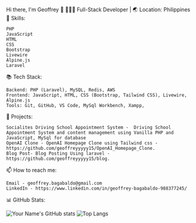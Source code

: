 Hi there, I'm Geoffrey 👋
👨🏻‍💻 Full-Stack Developer | 🌏 Location: Philippines
💼 Skills:

    PHP
    JavaScript
    HTML
    CSS
    Bootstrap
    Livewire
    Alpine.js
    Laravel

📚 Tech Stack:

    Backend: PHP (Laravel), MySQL, Redis, AWS
    Frontend: JavaScript, HTML, CSS (Bootstrap, Tailwind CSS), Livewire, Alpine.js
    Tools: Git, GitHub, VS Code, MySql Workbench, Xampp, 

🔭 Projects:

    Socialites Driving School Appointment System -  Driving School Appointment System and content management using Vanilla PHP and JavaScript, MySql for database
    OpenAI Clone - OpenAI Homepage Clone using Tailwind css - https://github.com/geoffreyyyyy15/OpenAI_Homepage_Clone.
    Blog Post- Blog Posting Using laravel - https://github.com/geoffreyyyyy15/blog.

📫 How to reach me:

    Email - geoffrey.bagabaldo@gmail.com
    LinkedIn - https://www.linkedin.com/in/geoffrey-bagabaldo-988377245/
    

📊 GitHub Stats:


<img src="https://github-readme-stats.vercel.app/api?username=geoffreyyyyy15&amp;show_icons=true&amp;theme=radical" alt="Your Name's GitHub stats">

<img src="https://github-readme-stats.vercel.app/api/top-langs/?username=geoffreyyyyy15&amp;layout=compact&amp;theme=radical" alt="Top Langs">